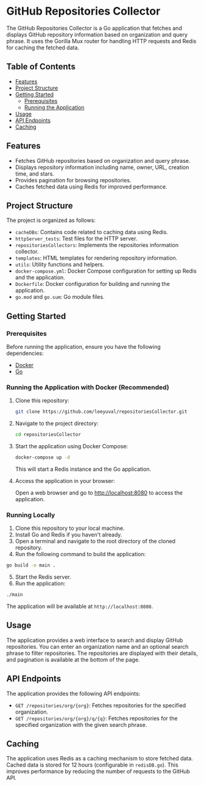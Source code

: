 # GitHub Repositories Collector

The GitHub Repositories Collector is a Go application that fetches and displays GitHub repository information based on organization and query phrase. 
It uses the Gorilla Mux router for handling HTTP requests and Redis for caching the fetched data.

## Table of Contents

- [Features](#features)
- [Project Structure](#project-structure)
- [Getting Started](#getting-started)
  - [Prerequisites](#prerequisites)
  - [Running the Application](#running-the-application)
- [Usage](#usage)
- [API Endpoints](#api-endpoints)
- [Caching](#caching)

## Features

- Fetches GitHub repositories based on organization and query phrase.
- Displays repository information including name, owner, URL, creation time, and stars.
- Provides pagination for browsing repositories.
- Caches fetched data using Redis for improved performance.

## Project Structure

The project is organized as follows:

- `cacheDBs`: Contains code related to caching data using Redis.
- `httpServer_tests`: Test files for the HTTP server.
- `repositoriesCollectors`: Implements the repositories information collector.
- `templates`: HTML templates for rendering repository information.
- `utils`: Utility functions and helpers.
- `docker-compose.yml`: Docker Compose configuration for setting up Redis and the application.
- `Dockerfile`: Docker configuration for building and running the application.
- `go.mod` and `go.sum`: Go module files.

## Getting Started

### Prerequisites

Before running the application, ensure you have the following dependencies:

- [Docker](https://www.docker.com/get-started)
- [Go](https://go.dev/dl/)

### Running the Application with Docker (Recommended)

1. Clone this repository:

   ```sh
   git clone https://github.com/leeyuval/repositoriesCollector.git
   ```

2. Navigate to the project directory:

   ```sh
   cd repositoriesCollector
   ```

3. Start the application using Docker Compose:

   ```sh
   docker-compose up -d
   ```

   This will start a Redis instance and the Go application.

4. Access the application in your browser:

   Open a web browser and go to [http://localhost:8080](http://localhost:8080) to access the application.
   
### Running Locally

1. Clone this repository to your local machine.
2. Install Go and Redis if you haven't already.
3. Open a terminal and navigate to the root directory of the cloned repository.
4. Run the following command to build the application:

```bash
go build -o main .
```

5. Start the Redis server.
6. Run the application:

```bash
./main
```

The application will be available at `http://localhost:8080`.

## Usage

The application provides a web interface to search and display GitHub repositories. 
You can enter an organization name and an optional search phrase to filter repositories. 
The repositories are displayed with their details, and pagination is available at the bottom of the page.

## API Endpoints

The application provides the following API endpoints:

- `GET /repositories/org/{org}`: Fetches repositories for the specified organization.
- `GET /repositories/org/{org}/q/{q}`: Fetches repositories for the specified organization with the given search phrase.

## Caching

The application uses Redis as a caching mechanism to store fetched data. 
Cached data is stored for 12 hours (configurable in `redisDB.go`). 
This improves performance by reducing the number of requests to the GitHub API.
